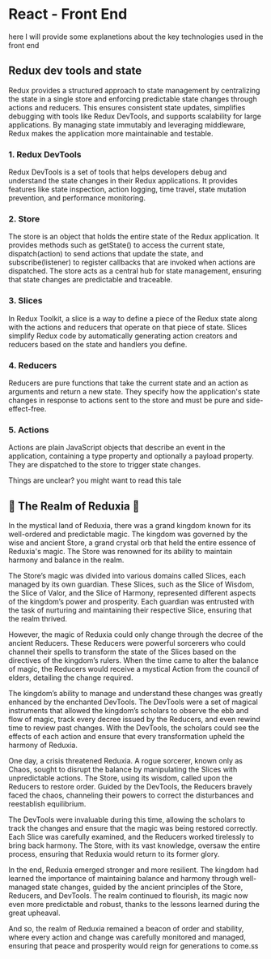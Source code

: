 # React - Front End 

here I will provide some explanetions about the key technologies used in the front end

## Redux dev tools and state

Redux provides a structured approach to state management by centralizing the state in a single store and enforcing predictable state changes through actions and reducers. This ensures consistent state updates, simplifies debugging with tools like Redux DevTools, and supports scalability for large applications. By managing state immutably and leveraging middleware, Redux makes the application more maintainable and testable.

### 1. Redux DevTools
Redux DevTools is a set of tools that helps developers debug and understand the state changes in their Redux applications. It provides features like state inspection, action logging, time travel, state mutation prevention, and performance monitoring.

### 2. Store
The store is an object that holds the entire state of the Redux application. It provides methods such as getState() to access the current state, dispatch(action) to send actions that update the state, and subscribe(listener) to register callbacks that are invoked when actions are dispatched. The store acts as a central hub for state management, ensuring that state changes are predictable and traceable. 

### 3. Slices
In Redux Toolkit, a slice is a way to define a piece of the Redux state along with the actions and reducers that operate on that piece of state. Slices simplify Redux code by automatically generating action creators and reducers based on the state and handlers you define.

### 4. Reducers
Reducers are pure functions that take the current state and an action as arguments and return a new state. They specify how the application's state changes in response to actions sent to the store and must be pure and side-effect-free.

### 5. Actions
Actions are plain JavaScript objects that describe an event in the application, containing a type property and optionally a payload property. They are dispatched to the store to trigger state changes.

Things are unclear? you might want to read this tale

## 🧙 The Realm of Reduxia 🧙
In the mystical land of Reduxia, there was a grand kingdom known for its well-ordered and predictable magic. The kingdom was governed by the wise and ancient Store, a grand crystal orb that held the entire essence of Reduxia's magic. The Store was renowned for its ability to maintain harmony and balance in the realm.

The Store’s magic was divided into various domains called Slices, each managed by its own guardian. These Slices, such as the Slice of Wisdom, the Slice of Valor, and the Slice of Harmony, represented different aspects of the kingdom’s power and prosperity. Each guardian was entrusted with the task of nurturing and maintaining their respective Slice, ensuring that the realm thrived.

However, the magic of Reduxia could only change through the decree of the ancient Reducers. These Reducers were powerful sorcerers who could channel their spells to transform the state of the Slices based on the directives of the kingdom’s rulers. When the time came to alter the balance of magic, the Reducers would receive a mystical Action from the council of elders, detailing the change required.

The kingdom’s ability to manage and understand these changes was greatly enhanced by the enchanted DevTools. The DevTools were a set of magical instruments that allowed the kingdom’s scholars to observe the ebb and flow of magic, track every decree issued by the Reducers, and even rewind time to review past changes. With the DevTools, the scholars could see the effects of each action and ensure that every transformation upheld the harmony of Reduxia.

One day, a crisis threatened Reduxia. A rogue sorcerer, known only as Chaos, sought to disrupt the balance by manipulating the Slices with unpredictable actions. The Store, using its wisdom, called upon the Reducers to restore order. Guided by the DevTools, the Reducers bravely faced the chaos, channeling their powers to correct the disturbances and reestablish equilibrium.

The DevTools were invaluable during this time, allowing the scholars to track the changes and ensure that the magic was being restored correctly. Each Slice was carefully examined, and the Reducers worked tirelessly to bring back harmony. The Store, with its vast knowledge, oversaw the entire process, ensuring that Reduxia would return to its former glory.

In the end, Reduxia emerged stronger and more resilient. The kingdom had learned the importance of maintaining balance and harmony through well-managed state changes, guided by the ancient principles of the Store, Reducers, and DevTools. The realm continued to flourish, its magic now even more predictable and robust, thanks to the lessons learned during the great upheaval.

And so, the realm of Reduxia remained a beacon of order and stability, where every action and change was carefully monitored and managed, ensuring that peace and prosperity would reign for generations to come.ss
